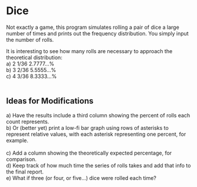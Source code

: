 # Dice

Not exactly a game, this program simulates rolling a pair of dice a large number of times and prints out the frequency distribution. 
You simply input the number of rolls. 

It is interesting to see how many rolls are necessary to approach the theoretical distribution:  
a) 2  1/36  2.7777...% 
<br>
b) 3  2/36  5.5555...% 
<br>
c) 4  3/36  8.3333...%  
<br>

## Ideas for Modifications 
a) Have the results include a third column showing the percent of rolls each count represents.
<br>
b) Or (better yet) print a low-fi bar graph using rows of asterisks to represent relative values, with each asterisk representing one percent, for example.  
<br>
c) Add a column showing the theoretically expected percentage, for comparison.
<br>
d) Keep track of how much time the series of rolls takes and add that info to the final report. 
<br>
e) What if three (or four, or five...) dice were rolled each time?
